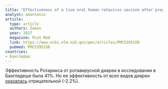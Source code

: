 ```yaml
---
title: "Effectiveness of a live oral human rotavirus vaccine after programmatic introduction in Bangladesh: A cluster-randomized trial"
analyst: amantonio
article:
  type: article
  authors: Zaman
  year: 2017
  magazine: PLoS Med
  link: https://www.ncbi.nlm.nih.gov/pmc/articles/PMC5395158
  pubmed: PMC5395158
countries:
- Бангладеш
---
```


Эффективность Ротарикса от ротавирусной диареи в исследовании в Бангладеше была 41%. Но ее эффективность от всех видов диареи [оказалась](https://journals.plos.org/plosmedicine/article/comment?id=10.1371/annotation/273b7756-558c-4a99-bb86-72f62d4c6fef) отрицательной (-2.2%).
